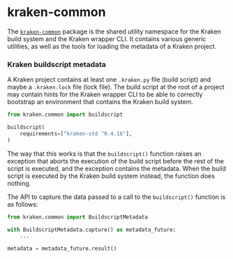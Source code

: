 # kraken-common

The <u>`kraken-common`</u> package is the shared utility namespace for the Kraken build system and
the Kraken wrapper CLI. It contains various generic utilities, as well as the tools for loading
the metadata of a Kraken project.

### Kraken buildscript metadata

A Kraken project contains at least one `.kraken.py` file (build script) and maybe a `.kraken.lock`
file (lock file). The build script at the root of a project may contain hints for the Kraken wrapper
CLI to be able to correctly bootstrap an environment that contains the Kraken build system.

```py
from kraken.common import buildscript

buildscript(
    requirements=["kraken-std ^0.4.16"],
)
```

The way that this works is that the `buildscript()` function raises an exception that aborts the execution
of the build script before the rest of the script is executed, and the exception contains the metadata.
When the build script is executed by the Kraken build system instead, the function does nothing.

The API to capture the data passed to a call to the `buildscript()` function is as follows:

```py
from kraken.common import BuildscriptMetadata

with BuildscriptMetadata.capture() as metadata_future:
    ...

metadata = metadata_future.result()
```
